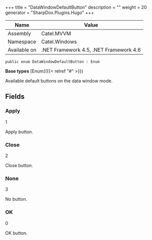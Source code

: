 

+++
title = "DataWindowDefaultButton" 
description = ""
weight = 20
generator = "SharpDox.Plugins.Hugo"
+++

Name|Value
---|---
Assembly|Catel.MVVM
Namespace|Catel.Windows
Available on|.NET Framework 4.5, .NET Framework 4.6

```
public enum DataWindowDefaultButton : Enum
```

**Base types**
[Enum]({{< relref "#" >}})

Available default buttons on the data window mode.

## Fields

### Apply

1

Apply button.

### Close

2

Close button.

### None

3

No button.

### OK

0

OK button.

